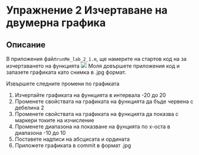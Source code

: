 #  Упражнение 2 Изчертаване на двумерна графика 

## Описание

В  приложения файл```runMe_lab_2_1.m```, ще намерите на стартов код на за изчертаването на функцията 
<img src="https://render.githubusercontent.com/render/math?math=y(x) = 2e^{-0.2x}">
Моля довършете приложения код и запазете графиката като снимка в .jpg формат.

Извършете следните промени по графиката
1. Изчертайте графиката на функцията в интервала -20 до 20
2. Променете свойствата на графиката на функцията да бъде червена с дебелина 2
3. Променете свойствата на графиката на функцията да показва с маркери токите на изчисление
4. Променете диапазона на показване на фунцията по x-оста в диапазона -10 до 10
5. Поставете надписи на абсцисата и ордината
6. Приложете графиката в commit в формат .jpg
